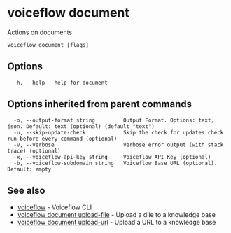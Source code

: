 # voiceflow document

Actions on documents

```
voiceflow document [flags]
```

## Options

```
  -h, --help   help for document
```

## Options inherited from parent commands

```
  -o, --output-format string         Output Format. Options: text, json. Default: text (optional) (default "text")
  -u, --skip-update-check            Skip the check for updates check run before every command (optional)
  -v, --verbose                      verbose error output (with stack trace) (optional)
  -x, --voiceflow-api-key string     Voiceflow API Key (optional)
  -b, --voiceflow-subdomain string   Voiceflow Base URL (optional). Default: empty
```

## See also

* [voiceflow](/cmd/voiceflow/)	 - Voiceflow CLI
* [voiceflow document upload-file](/cmd/voiceflow_document_upload-file/)	 - Upload a dile to a knowledge base
* [voiceflow document upload-url](/cmd/voiceflow_document_upload-url/)	 - Upload a URL to a knowledge base


